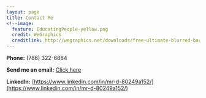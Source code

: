 ```yaml
---
layout: page
title: Contact Me
<!--image:
  feature: EducatingPeople-yellow.png
  credit: WeGraphics
  creditlink: http://wegraphics.net/downloads/free-ultimate-blurred-background-pack/ -->
---
```



**Phone:** (786) 322-6884

**Send me an email:** <a href="mailto:dunieskiotano.trainer@gmail.com">Click here</a> 

**LinkedIn:** [https://www.linkedin.com/in/mr-d-80249a152/](https://www.linkedin.com/in/mr-d-80249a152/)

